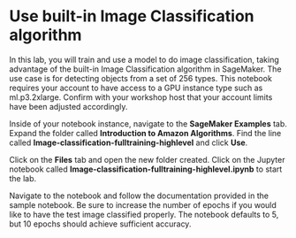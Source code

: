 # Use built-in Image Classification algorithm
In this lab, you will train and use a model to do image classification, 
taking advantage of the built-in Image Classification algorithm in SageMaker. The use case is for detecting
objects from a set of 256 types. This notebook requires your account to have access to a GPU instance type such
as ml.p3.2xlarge. Confirm with your workshop host that your account limits have been adjusted accordingly.

Inside of your notebook instance, navigate to the **SageMaker Examples** tab. Expand the folder 
called **Introduction to Amazon Algorithms**. Find the line called **Image-classification-fulltraining-highlevel** and
click **Use**.

Click on the **Files** tab and open the new folder created. Click on the Jupyter notebook called 
**Image-classification-fulltraining-highlevel.ipynb** to start the lab.

Navigate to the notebook and follow the documentation provided in the sample notebook. Be sure to increase the
number of epochs if you would like to have the test image classified properly. The notebook defaults to 5, but
10 epochs should achieve sufficient accuracy.
